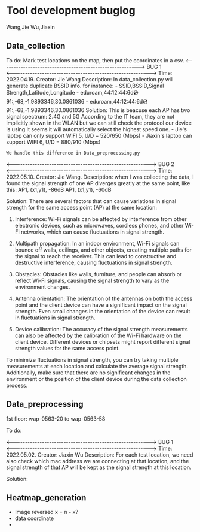 # Tool development buglog
Wang,Jie
Wu,Jiaxin

## Data_collection
To do:
Mark test locations on the map, then put the coordinates in a csv.
<--------------------------------------------------------->
                          BUG 1                          
<--------------------------------------------------------->
Time:
    2022.04.19.
Creator:
    Jie Wang
Description:
    In data_collection.py will generate duplicate BSSID info.
    for instance:
    - SSID,BSSID,Signal Strength,Latitude,Longitude
    - eduroam,44:12:44:6d:cd:91:,-68,-1.9893346,30.0861036
    - eduroam,44:12:44:6d:cd:91:,-68,-1.9893346,30.0861036
Solution:
    This is beacuse each AP has two signal spectrum: 2.4G and 5G
    According to the IT team, they are not implicitly shown in the WLAN
    but we can still check the protocol our device is using
    It seems it will automatically select the highest speed one.
    - Jie's laptop can only support WIFI 5, U/D = 520/650 (Mbps)
    - Jiaxin's laptop can support WIFI 6, U/D = 880/910 (Mbps)

    We handle this difference in Data_preprocessing.py

<--------------------------------------------------------->
                          BUG 2                          
<--------------------------------------------------------->
Time:
    2022.05.10.
Creator:
    Jie Wang.
Description:
    when I was collecting the data, I found the signal strength of one AP diverges greatly at the same point, like this:
    AP1, (x1,y1), -86dB
    AP1, (x1,y1), -60dB

Solution:
    There are several factors that can cause variations in signal strength for the same access point (AP) at the same location:

1. Interference: Wi-Fi signals can be affected by interference from other electronic devices, such as microwaves, cordless phones, and other Wi-Fi networks, which can cause fluctuations in signal strength.

2. Multipath propagation: In an indoor environment, Wi-Fi signals can bounce off walls, ceilings, and other objects, creating multiple paths for the signal to reach the receiver. This can lead to constructive and destructive interference, causing fluctuations in signal strength.

3. Obstacles: Obstacles like walls, furniture, and people can absorb or reflect Wi-Fi signals, causing the signal strength to vary as the environment changes.

4. Antenna orientation: The orientation of the antennas on both the access point and the client device can have a significant impact on the signal strength. Even small changes in the orientation of the device can result in fluctuations in signal strength.

5. Device calibration: The accuracy of the signal strength measurements can also be affected by the calibration of the Wi-Fi hardware on the client device. Different devices or chipsets might report different signal strength values for the same access point.

To minimize fluctuations in signal strength, you can try taking multiple measurements at each location and calculate the average signal strength. Additionally, make sure that there are no significant changes in the environment or the position of the client device during the data collection process.



## Data_preprocessing

1st floor: wap-0563-20 to wap-0563-58

To do:
 
<--------------------------------------------------------->
                          BUG 1                          
<--------------------------------------------------------->
Time:
    2022.05.02.
Creator:
    Jiaxin Wu
Description:
For each test location, we need also check which mac address 
we are connecting at that location, and the signal strength of 
that AP will be kept as the signal strength at this location.
    
Solution:
    

## Heatmap_generation


- Image reversed 
    x = n - x?
- data coordinate 
- 
## 